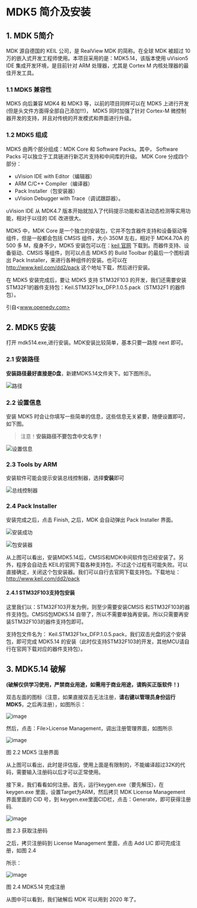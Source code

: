 # MDK5 简介及安装

## 1. MDK 5简介

MDK 源自德国的 KEIL 公司，是 RealView MDK 的简称。在全球 MDK 被超过 10 万的嵌入式开发工程师使用。本项目采用的是：MDK5.14，该版本使用 uVision5 IDE 集成开发环境，是目前针对 ARM 处理器，尤其是 Cortex M 内核处理器的最佳开发工具。

### 1.1 MDK5 兼容性

MDK5 向后兼容 MDK4 和 MDK3 等，以前的项目同样可以在 MDK5 上进行开发(但是头文件方面得全部自己添加!!!)， MDK5 同时加强了针对 Cortex-M 微控制器开发的支持，并且对传统的开发模式和界面进行升级。

### 1.2 MDK5 组成

MDK5 由两个部分组成：MDK Core 和 Software Packs。其中， Software Packs 可以独立于工具链进行新芯片支持和中间库的升级。
MDK Core 分成四个部分：

- uVision IDE with Editor（编辑器）
- ARM C/C++ Compiler（编译器）
- Pack Installer（包安装器）
- uVision Debugger with Trace（调试跟踪器）。

uVision IDE 从 MDK4.7 版本开始就加入了代码提示功能和语法动态检测等实用功能，相对于以往的 IDE 改进很大。

MDK5 中，MDK Core 是一个独立的安装包，它并不包含器件支持和设备驱动等组件，但是一般都会包括 CMSIS 组件，大小 350M 左右，相对于 MDK4.70A 的 500 多 M，瘦身不少，MDK5 安装包可以在：[keil 官网] 下载到。而器件支持、设备驱动、CMSIS 等组件，则可以点击 MDK5 的 Build Toolbar 的最后一个图标调出 Pack Installer，来进行各种组件的安装。也可以在 <http://www.keil.com/dd2/pack>  这个地址下载，然后进行安装。

在 MDK5 安装完成后，要让 MDK5 支持 STM32F103 的开发，我们还需要安装 STM32F1的器件支持包：Keil.STM32F1xx_DFP.1.0.5.pack（STM32F1 的器件包）。

引自<www.openedv.com>

## 2. MDK5 安装

打开 mdk514.exe,进行安装。MDK安装比较简单，基本只要一路按 next 即可。

### 2.1 安装路径

**安装路径最好直接是D盘**，新建MDK5.14文件夹下。如下图所示。

![路径](image/MDK5.jpg)

### 2.2 设置信息

安装 MDK5 时会让你填写一些简单的信息，这些信息无关紧要，随便设置即可，如下图。

>注意！**安装路径不要包含中文名字！**

![设置信息](image/info.PNG)

### 2.3 Tools by ARM

安装软件可能会提示安装总线控制器，选择**安装**即可

![总线控制器](https://github.com/a-sleepy-cat/image-host/raw/master/fire-fighting-robot/%E7%AE%80%E6%98%8E%E6%95%99%E7%A8%8B/4.PNG)

### 2.4 Pack Installer

安装完成之后，点击 Finish, 之后，MDK 会自动弹出 Pack Installer 界面。

![安装成功](https://github.com/a-sleepy-cat/image-host/raw/master/fire-fighting-robot/%E7%AE%80%E6%98%8E%E6%95%99%E7%A8%8B/Image_005.jpg)

![包安装器](image/Image_006.jpg)

从上图可以看出，安装MDK5.14后，CMSIS和MDK中间软件包已经安装了。另外，程序会自动去 KEIL的官网下载各种支持包，不过这个过程有可能失败。可以直接确定，关闭这个包安装器。我们可以自行去官网下载支持包。下载地址：<http://www.keil.com/dd2/pack>

#### 2.4.1 STM32F103支持包安装

这里我们以：STM32F103开发为例，则至少需要安装CMSIS 和STM32F103的器件支持包。CMSIS包MDK5.14 自带了，所以不需要单独再安装。所以只需要再安装STM32F103的器件支持包即可。

支持包文件名为： Keil.STM32F1xx_DFP.1.0.5.pack，我们双击光盘的这个安装包，即可完成 MDK5.14 的安装（此时仅支持STM32F103的开发，其他MCU请自行在官网下载对应的器件支持包）。

[keil 官网]: <http://www.keil.com/demo/eval/arm.htm> "http://www.keil.com/demo/eval/arm.htm"

## 3. MDK5.14 破解

**(破解仅供学习使用，严禁商业用途，如需用于商业用途，请购买正版软件！)**

双击左面的图标（注意，如果直接双击无法注册，**请右键以管理员身份运行MDK5**，之后再注册），如图所示：

![image](image/Image_008.jpg)

然后，点击：File>License Management，调出注册管理界面，如图所示

![image](image/Image_009.jpg)

图 2.2 MDK5 注册界面

从上图可以看出，此时是评估版，使用上面是有限制的，不能编译超过32K的代码，需要输入注册码以后才可以正常使用。

接下来，我们看看如何注册。首先，运行keygen.exe（要先解压)，在keygen.exe 里面，设置Target为ARM，然后拷贝 MDK License Management 界面里面的 CID 号，到 keygen.exe里面CID栏，点击：Generate，即可获得注册码.

![image](image/Image_010.jpg)

图 2.3 获取注册码

之后，拷贝注册码到 License Management 里面，点击 Add LIC 即可完成注册，如图 2.4

所示：

![image](image/Image_011.jpg)

图 2.4 MDK5.14 完成注册

从图中可以看到，我们破解后 MDK 可以用到 2020 年了。
